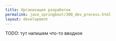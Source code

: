 ```yaml
---
title: Организация разработки
permalink: java_springboot/300_dev_process.html
layout: development
---
```


TODO: тут напишем что-то вводное

